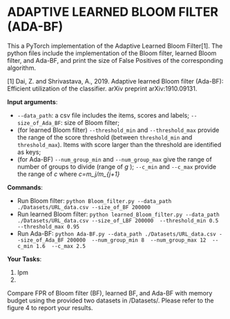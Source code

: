 # ADAPTIVE LEARNED BLOOM FILTER (ADA-BF)

This a PyTorch implementation of the Adaptive Learned Bloom Filter[1]. The python files include the implementation of the Bloom filter, learned Bloom filter, and Ada-BF, and print the size of False Positives of the corresponding algorithm.

[1] Dai, Z. and Shrivastava, A., 2019. Adaptive learned Bloom filter (Ada-BF): Efficient utilization of the classifier. arXiv preprint arXiv:1910.09131.

**Input arguments**: 
- `--data_path`: a csv file includes the items, scores and labels; `--size_of_Ada_BF`: size of Bloom filter;
- (for learned Bloom filter) `--threshold_min` and `--threshold_max` provide the range of the score threshold (between `threshold_min` and `threshold_max`). Items with score larger than the threshold are identified as keys;
- (for Ada-BF) `--num_group_min` and `--num_group_max` give the range of number of groups to divide (range of *g*
); `--c_min` and `--c_max` provide the range of *c* where *c=m_j/m_{j+1}*

**Commands**:
- Run Bloom filter: `python Bloom_filter.py --data_path ./Datasets/URL_data.csv --size_of_BF 200000`
- Run learned Bloom filter: `python learned_Bloom_filter.py --data_path ./Datasets/URL_data.csv --size_of_LBF 200000  --threshold_min 0.5   --threshold_max 0.95`
- Run Ada-BF: `python Ada-BF.py --data_path ./Datasets/URL_data.csv --size_of_Ada_BF 200000  --num_group_min 8  --num_group_max 12  --c_min 1.6  --c_max 2.5`

**Your Tasks**:
1. Ipm
2.
Compare FPR of Bloom filter (BF), learned BF, and Ada-BF with memory budget using the provided two datasets in /Datasets/. Please refer to the figure 4 to report your results. 


